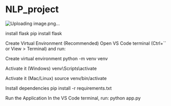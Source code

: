 # NLP_project
![Uploading image.png…]()

install flask 
pip install flask

Create Virtual Environment (Recommended)
Open VS Code terminal (Ctrl+``  or View > Terminal) and run:

 Create virtual environment
python -m venv venv

Activate it (Windows)
venv\Scripts\activate


 Activate it (Mac/Linux)
source venv/bin/activate

 Install dependencies
pip install -r requirements.txt

 Run the Application
In the VS Code terminal, run:
python app.py
